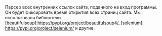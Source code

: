 Парсер всех внутренних ссылок сайта, поданного на вход программы.
Он будет фиксировать время открытия всех страниц сайта. Мы использовали библиотеки [beautifulsoup]:https://pypi.org/project/beautifulsoup4/, [selenium]: https://pypi.org/project/selenium/ и другие.
